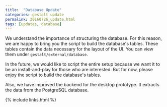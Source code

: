 ```yaml
---
title:  "Database Update"
categories: gestalt update
permalink: 20160726_update.html
tags: [updates, database]
---
```


We understand the importance of structuring the database. For this reason, 
we are happy to bring you the script to build the database's tables. These 
tables contain the data necessary for the layout of the UI. You can view 
them under `gestalt/external/database`. 

In the future, we would like to script the entire setup because we want it 
to be  an install-and-play for those who are interested. But for now, please 
enjoy the script to build the database's tables.

Also, we have improved the backend for the desktop prototype. It extracts
the data from the PostgreSQL database.

{% include links.html %}
